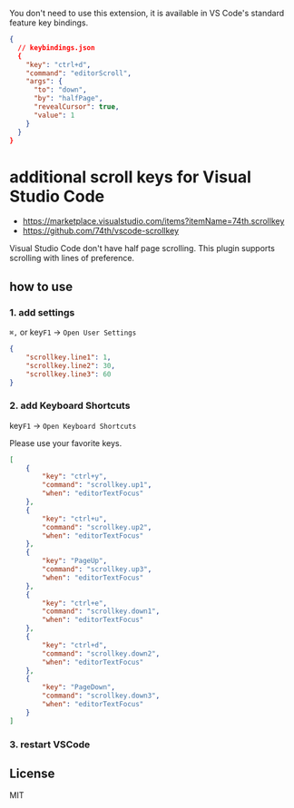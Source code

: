 You don't need to use this extension,  it is available in VS Code's standard feature key bindings.

```json
{
  // keybindings.json
  {
    "key": "ctrl+d",
    "command": "editorScroll",
    "args": {
      "to": "down",
      "by": "halfPage",
      "revealCursor": true,
      "value": 1
    }
  }
}
```

# additional scroll keys for Visual Studio Code

* https://marketplace.visualstudio.com/items?itemName=74th.scrollkey
* https://github.com/74th/vscode-scrollkey

Visual Studio Code don't have half page scrolling. This plugin supports scrolling with lines of preference.

## how to use

### 1. add settings

`⌘,` or key`F1` -> `Open User Settings`

```json
{
    "scrollkey.line1": 1,
    "scrollkey.line2": 30,
    "scrollkey.line3": 60
}
```

### 2. add Keyboard Shortcuts

key`F1` -> `Open Keyboard Shortcuts`

Please use your favorite keys.

```json
[
    {
        "key": "ctrl+y",
        "command": "scrollkey.up1",
        "when": "editorTextFocus"
    },
    {
        "key": "ctrl+u",
        "command": "scrollkey.up2",
        "when": "editorTextFocus"
    },
    {
        "key": "PageUp",
        "command": "scrollkey.up3",
        "when": "editorTextFocus"
    },
    {
        "key": "ctrl+e",
        "command": "scrollkey.down1",
        "when": "editorTextFocus"
    },
    {
        "key": "ctrl+d",
        "command": "scrollkey.down2",
        "when": "editorTextFocus"
    },
    {
        "key": "PageDown",
        "command": "scrollkey.down3",
        "when": "editorTextFocus"
    }
]
```

### 3. restart VSCode

## License

MIT
